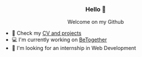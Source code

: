 <h3 align="center">Hello 👋</h3>


<p align="center">Welcome on my Github</p>

- 🔭 Check my [CV and projects](https://robinlej.github.io/cv/) 
- 💻 I'm currently working on [BeTogether](https://www.github.com/robinlej/betogether)
- 🦄 I'm looking for an internship in Web Development